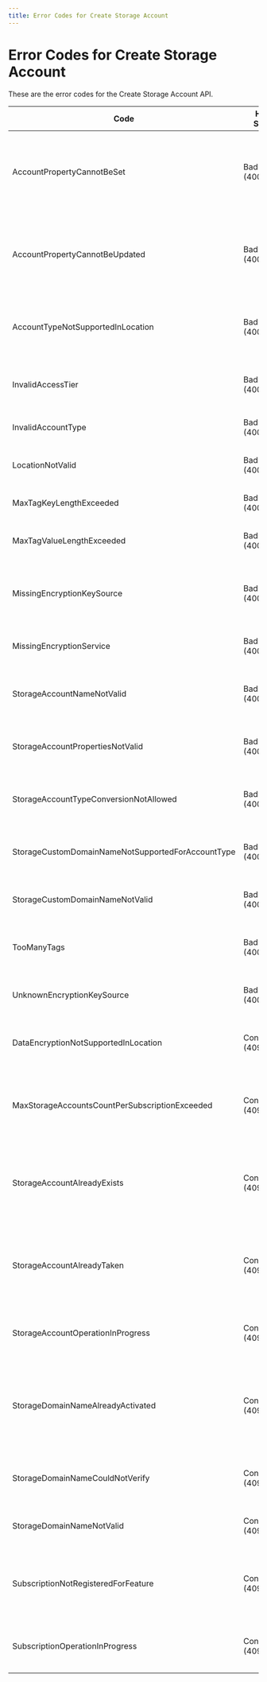 ```yaml
---
title: Error Codes for Create Storage Account 
---
```

# Error Codes for Create Storage Account 

These are the error codes for the Create Storage Account API.

|          Code                                     | HTTP Status        | Description                                                                           |
|---------------------------------------------------|--------------------|---------------------------------------------------------------------------------------|
| AccountPropertyCannotBeSet                        | BadRequest (400) | A property that cannot be set for the storage account was specified in the PUT request. |
| AccountPropertyCannotBeUpdated                    | BadRequest (400) | A property that cannot be updated for the storage account was specified in the request. |
| AccountTypeNotSupportedInLocation                 | BadRequest (400) | The SKU is not supported in the specified location.                                     |
| InvalidAccessTier                                 | BadRequest (400) | The access tier is not allowed for this account kind.                                   |
| InvalidAccountType                                | BadRequest (400) | The SKU specified is not valid.                                                         |
| LocationNotValid                                  | BadRequest (400) | The specified location is not valid.                                                    |
| MaxTagKeyLengthExceeded                           | BadRequest (400) | A key given in the tags is too long.                                                    |
| MaxTagValueLengthExceeded                         | BadRequest (400) | A value given in the tags is too long.                                                  |
| MissingEncryptionKeySource                        | BadRequest (400) | The Encryption KeySource is missing from the request.                                   |
| MissingEncryptionService                          | BadRequest (400) | Encryption Service is missing from the request.                                         |
| StorageAccountNameNotValid                        | BadRequest (400) | The specified account name is not valid.                                                |
| StorageAccountPropertiesNotValid                  | BadRequest (400) | The properties field in the request is invalid.                                         |
| StorageAccountTypeConversionNotAllowed            | BadRequest (400) | The storage account does not support SKU conversion.                                    |
| StorageCustomDomainNameNotSupportedForAccountType | BadRequest (400) | Custom domain name not supported for SKU.                                               |
| StorageCustomDomainNameNotValid                   | BadRequest (400) | The domain name specified is not valid.                                                 |
| TooManyTags                                       | BadRequest (400) | Too many tags are specified for the storage account.                                    |
| UnknownEncryptionKeySource                        | BadRequest (400) | Encryption KeySource given is unknown.                                                  |
| DataEncryptionNotSupportedInLocation              | Conflict (409)   | Data Encryption is not supported in the location.                                       |
| MaxStorageAccountsCountPerSubscriptionExceeded    | Conflict (409)   | The subscription has exceeded its storage account count quota.                          |
| StorageAccountAlreadyExists                       | Conflict (409)   | This specified storage account already exists under the subscription.                   |
| StorageAccountAlreadyTaken                        | Conflict (409)   | This specified storage account is already taken by a different subscription.            |
| StorageAccountOperationInProgress                 | Conflict (409)   | An operation for the storage account is in progress.                                    |
| StorageDomainNameAlreadyActivated                 | Conflict (409)   | The custom domain name has already been activated for another storage account.          |
| StorageDomainNameCouldNotVerify                   | Conflict (409)   | The custom domain name could not be verified.                                           |
| StorageDomainNameNotValid                         | Conflict (409)   | The domain name specified is not valid.                                                 |
| SubscriptionNotRegisteredForFeature               | Conflict (409)   | The subscription is not registered for a required feature.                              |
| SubscriptionOperationInProgress                   | Conflict (409)   | An operation for the subscription account is in progress.                               |